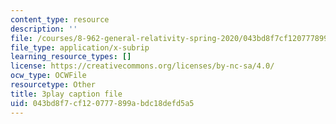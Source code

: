 ```yaml
---
content_type: resource
description: ''
file: /courses/8-962-general-relativity-spring-2020/043bd8f7cf120777899abdc18defd5a5_R2vL2wLqGYg.srt
file_type: application/x-subrip
learning_resource_types: []
license: https://creativecommons.org/licenses/by-nc-sa/4.0/
ocw_type: OCWFile
resourcetype: Other
title: 3play caption file
uid: 043bd8f7-cf12-0777-899a-bdc18defd5a5
---
```

